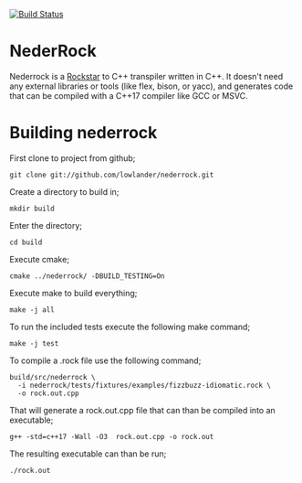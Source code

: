 [![Build Status](https://travis-ci.com/lowlander/nederrock.svg?branch=master)](https://travis-ci.com/lowlander/nederrock)

# NederRock

Nederrock is a [Rockstar](https://github.com/dylanbeattie/rockstar) to C++ transpiler written in C++.
It doesn't need any external libraries or tools (like flex, bison, or yacc), and generates code that can be compiled with a C++17 compiler like GCC or MSVC.

# Building nederrock

First clone to project from github;

`git clone git://github.com/lowlander/nederrock.git`

Create a directory to build in;

`mkdir build`

Enter the directory;

`cd build`

Execute cmake;

`cmake ../nederrock/ -DBUILD_TESTING=On`

Execute make to build everything;

`make -j all`

To run the included tests execute the following make command;

`make -j test`

To compile a .rock file use the following command;

```
build/src/nederrock \
  -i nederrock/tests/fixtures/examples/fizzbuzz-idiomatic.rock \
  -o rock.out.cpp
```
That will generate a rock.out.cpp file that can than be compiled into an executable;

`g++ -std=c++17 -Wall -O3  rock.out.cpp -o rock.out`

The resulting executable can than be run;

`./rock.out`

